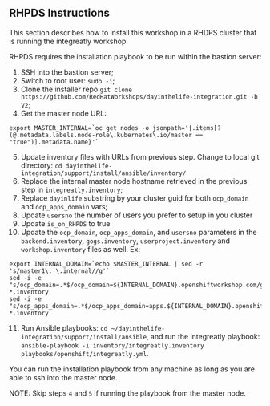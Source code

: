## RHPDS Instructions

This section describes how to install this workshop in a RHDPS cluster that is running the integreatly workshop.

RHPDS requires the installation playbook to be run within the bastion server:

1. SSH into the bastion server;
2. Switch to root user: `sudo -i`;
3. Clone the installer repo `git clone https://github.com/RedHatWorkshops/dayinthelife-integration.git -b V2`;
4. Get the master node URL: 
```
export MASTER_INTERNAL=`oc get nodes -o jsonpath='{.items[?(@.metadata.labels.node-role\.kubernetes\.io/master == "true")].metadata.name}'`
```
5. Update inventory files with URLs from previous step.  Change to local git directory: `cd dayinthelife-integration/support/install/ansible/inventory/`
6. Replace the internal master node hostname retrieved in the previous step in `integreatly.inventory`;
7. Replace `dayinlife` substring by your cluster guid for both `ocp_domain` and `ocp_apps_domain` vars;
8. Update `usersno` the number of users you prefer to setup in you cluster
9. Update `is_on_RHPDS` to true
10. Update the `ocp_domain`, `ocp_apps_domain`, and `usersno` parameters in the `backend.inventory`, `gogs.inventory`, `userproject.inventory` and `workshop.inventory` files as well. Ex: 
```
export INTERNAL_DOMAIN=`echo $MASTER_INTERNAL | sed -r 's/master1\.|\.internal//g'`
sed -i -e "s/ocp_domain=.*$/ocp_domain=${INTERNAL_DOMAIN}.openshiftworkshop.com/g" *.inventory
sed -i -e "s/ocp_apps_domain=.*$/ocp_apps_domain=apps.${INTERNAL_DOMAIN}.openshiftworkshop.com/g" *.inventory
```
11. Run Ansible playbooks: `cd ~/dayinthelife-integration/support/install/ansible`, and run the integreatly playbook: `ansible-playbook -i inventory/integreatly.inventory playbooks/openshift/integreatly.yml`.

You can run the installation playbook from any machine as long as you are able to ssh into the master node.

NOTE: Skip steps `4` and `5` if running the playbook from the master node.
